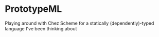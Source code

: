 # PrototypeML
Playing around with Chez Scheme for a statically (dependently)-typed language I've been thinking about
